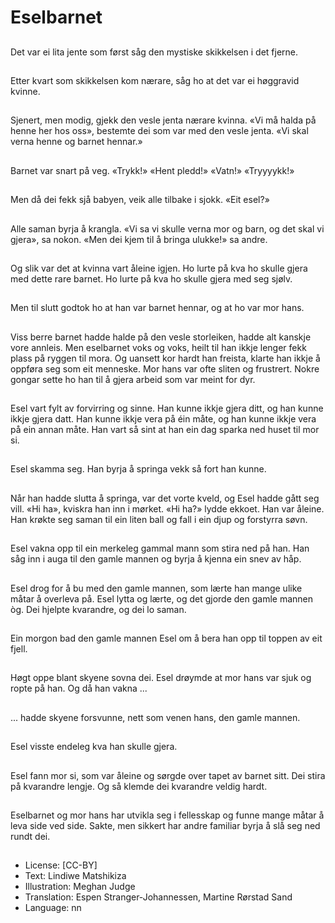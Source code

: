 # Eselbarnet

##
Det var ei lita jente som først såg den mystiske skikkelsen i det fjerne.

##
Etter kvart som skikkelsen kom nærare, såg ho at det var ei høggravid kvinne.

##
Sjenert, men modig, gjekk den vesle jenta nærare kvinna. «Vi må halda på henne her hos oss», bestemte dei som var med den vesle jenta. «Vi skal verna henne og barnet hennar.»

##
Barnet var snart på veg. «Trykk!» «Hent pledd!» «Vatn!» «Tryyyykk!»

##
Men då dei fekk sjå babyen, veik alle tilbake i sjokk. «Eit esel?»

##
Alle saman byrja å krangla. «Vi sa vi skulle verna mor og barn, og det skal vi gjera», sa nokon. «Men dei kjem til å bringa ulukke!» sa andre.

##
Og slik var det at kvinna vart åleine igjen. Ho lurte på kva ho skulle gjera med dette rare barnet. Ho lurte på kva ho skulle gjera med seg sjølv.

##
Men til slutt godtok ho at han var barnet hennar, og at ho var mor hans.

##
Viss berre barnet hadde halde på den vesle storleiken, hadde alt kanskje vore annleis. Men eselbarnet voks og voks, heilt til han ikkje lenger fekk plass på ryggen til mora. Og uansett kor hardt han freista, klarte han ikkje å oppføra seg som eit menneske. Mor hans var ofte sliten og frustrert. Nokre gongar sette ho han til å gjera arbeid som var meint for dyr.

##
Esel vart fylt av forvirring og sinne. Han kunne ikkje gjera ditt, og han kunne ikkje gjera datt. Han kunne ikkje vera på éin måte, og han kunne ikkje vera på ein annan måte. Han vart så sint at han ein dag sparka ned huset til mor si.

##
Esel skamma seg. Han byrja å springa vekk så fort han kunne.

##
Når han hadde slutta å springa, var det vorte kveld, og Esel hadde gått seg vill. «Hi ha», kviskra han inn i mørket. «Hi ha?» lydde ekkoet. Han var åleine. Han krøkte seg saman til ein liten ball og fall i ein djup og forstyrra søvn.

##
Esel vakna opp til ein merkeleg gammal mann som stira ned på han. Han såg inn i auga til den gamle mannen og byrja å kjenna ein snev av håp.

##
Esel drog for å bu med den gamle mannen, som lærte han mange ulike måtar å overleva på. Esel lytta og lærte, og det gjorde den gamle mannen òg. Dei hjelpte kvarandre, og dei lo saman.

##
Ein morgon bad den gamle mannen Esel om å bera han opp til toppen av eit fjell.

##
Høgt oppe blant skyene sovna dei. Esel drøymde at mor hans var sjuk og ropte på han. Og då han vakna ...

##
... hadde skyene forsvunne, nett som venen hans, den gamle mannen.

##
Esel visste endeleg kva han skulle gjera.

##
Esel fann mor si, som var åleine og sørgde over tapet av barnet sitt. Dei stira på kvarandre lengje. Og så klemde dei kvarandre veldig hardt.

##
Eselbarnet og mor hans har utvikla seg i fellesskap og funne mange måtar å leva side ved side. Sakte, men sikkert har andre familiar byrja å slå seg ned rundt dei.

##
* License: [CC-BY]
* Text: Lindiwe Matshikiza
* Illustration: Meghan Judge
* Translation: Espen Stranger-Johannessen, Martine Rørstad Sand
* Language: nn
